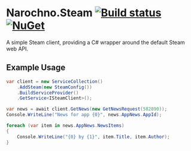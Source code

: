 # Narochno.Steam [![Build status](https://ci.appveyor.com/api/projects/status/apb06g0lim02trxd/branch/master?svg=true)](https://ci.appveyor.com/project/Narochno/narochno-steam/branch/master) [![NuGet](https://img.shields.io/nuget/v/Narochno.Steam.svg)](https://www.nuget.org/packages/Narochno.Steam/)
A simple Steam client, providing a C# wrapper around the default Steam web API.

## Example Usage
```csharp
var client = new ServiceCollection()
	.AddSteam(new SteamConfig())
	.BuildServiceProvider()
	.GetService<ISteamClient>();

var news = await client.GetNews(new GetNewsRequest(582890));
Console.WriteLine("News for app {0}", news.AppNews.AppId);

foreach (var item in news.AppNews.NewsItems)
{
	Console.WriteLine("{0} by {1}", item.Title, item.Author);
}
```
